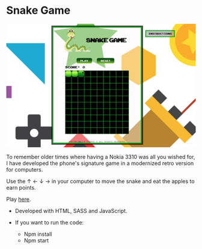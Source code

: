 
# Snake Game

![Appearance](https://github.com/marinadelafuente/Snake/blob/master/docs/assets/images/Snake-game.jpg)

To remember older times where having a Nokia 3310 was all you wished for, I have developed the phone's signature game in a modernized retro version for computers. 

Use the ↑ ← ↓ → in your computer to move the snake and eat the apples to earn points. 

Play [here](https://marinadelafuente.github.io/Snake/).

- Developed with HTML, SASS and JavaScript.


- If you want to run the code:
    - Npm install
    - Npm start
